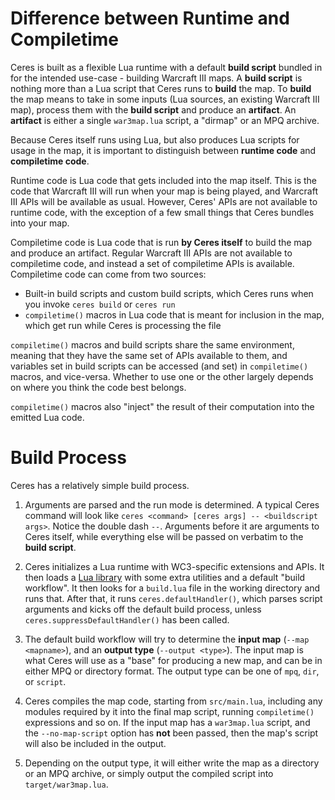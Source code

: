 # Difference between Runtime and Compiletime

Ceres is built as a flexible Lua runtime with a default **build script** bundled in for the intended use-case - building Warcraft III maps. A **build script** is nothing more than a Lua script that Ceres runs to **build** the map. To **build** the map means to take in some inputs (Lua sources, an existing Warcraft III map), process them with the **build script** and produce an **artifact**. An **artifact** is either a single `war3map.lua` script, a "dirmap" or an MPQ archive.

Because Ceres itself runs using Lua, but also produces Lua scripts for usage in the map, it is important to distinguish between **runtime code** and **compiletime code**.

Runtime code is Lua code that gets included into the map itself. This is the code that Warcraft III will run when your map is being played, and Warcraft III APIs will be available as usual. However, Ceres' APIs are not available to runtime code, with the exception of a few small things that Ceres bundles into your map.

Compiletime code is Lua code that is run **by Ceres itself** to build the map and produce an artifact. Regular Warcraft III APIs are not available to compiletime code, and instead a set of compiletime APIs is available. Compiletime code can come from two sources:

* Built-in build scripts and custom build scripts, which Ceres runs when you invoke `ceres build` or `ceres run`
* `compiletime()` macros in Lua code that is meant for inclusion in the map, which get run while Ceres is processing the file

`compiletime()` macros and build scripts share the same environment, meaning that they have the same set of APIs available to them, and variables set in build scripts can be accessed (and set) in `compiletime()` macros, and vice-versa. Whether to use one or the other largely depends on where you think the code best belongs.

`compiletime()` macros also "inject" the result of their computation into the emitted Lua code.

# Build Process

Ceres has a relatively simple build process.

1. Arguments are parsed and the run mode is determined. A typical Ceres command will look like `ceres <command> [ceres args] -- <buildscript args>`. Notice the double dash `--`. Arguments before it are arguments to Ceres itself, while everything else will be passed on verbatim to the **build script**.

2. Ceres initializes a Lua runtime with WC3-specific extensions and APIs. It then loads a [Lua library](../ceres-core/src/resource/buildscript_lib.lua) with some extra utilities and a default "build workflow". It then looks for a `build.lua` file in the working directory and runs that. After that, it runs `ceres.defaultHandler()`, which parses script arguments and kicks off the default build process, unless `ceres.suppressDefaultHandler()` has been called.

3. The default build workflow will try to determine the **input map** (`--map <mapname>`), and an **output type** (`--output <type>`). The input map is what Ceres will use as a "base" for producing a new map, and can be in either MPQ or directory format. The output type can be one of `mpq`, `dir`, or `script`.

4. Ceres compiles the map code, starting from `src/main.lua`, including any modules required by it into the final map script, running `compiletime()` expressions and so on. If the input map has a `war3map.lua` script, and the `--no-map-script` option has **not** been passed, then the map's script will also be included in the output.

5. Depending on the output type, it will either write the map as a directory or an MPQ archive, or simply output the compiled script into `target/war3map.lua`.
